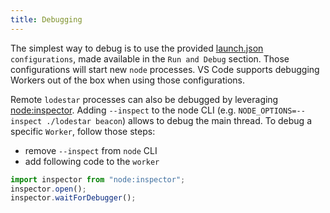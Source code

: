 ```yaml
---
title: Debugging
---
```


The simplest way to debug is to use the provided [launch.json](../../../.vscode/launch.json) `configurations`, made available in the `Run and Debug` section. Those configurations will start new `node` processes.
VS Code supports debugging Workers out of the box when using those configurations.

Remote `lodestar` processes can also be debugged by leveraging [node:inspector](https://nodejs.org/api/inspector.html). Adding `--inspect` to the node CLI (e.g. `NODE_OPTIONS=--inspect ./lodestar beacon`) allows to debug the main thread. To debug a specific `Worker`, follow those steps:

- remove `--inspect` from `node` CLI
- add following code to the `worker`

```js
import inspector from "node:inspector";
inspector.open();
inspector.waitForDebugger();
```
